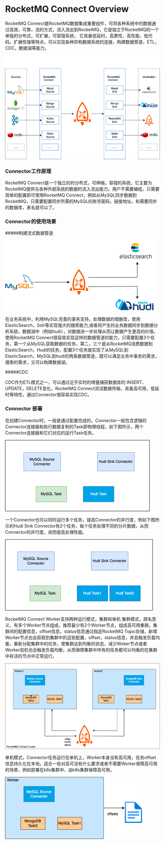 # RocketMQ Connect Overview

RocketMQ Connect是RocketMQ数据集成重要组件，可将各种系统中的数据通过高效，可靠，流的方式，流入流出到RocketMQ，它是独立于RocketMQ的一个单独的分布式，可扩展，可容错系统，
它具备低延时，高靠性，高性能，低代码，扩展性强等特点，可以实现各种异构数据系统的连接，构建数据管道，ETL，CDC，数据湖等能力。


![RocketMQ Connect Overview](../picture/32rocketmq-connect/overview.png)

### Connector工作原理

RocketMQ Connect是一个独立的的分布式，可伸缩，容错的系统，它主要为RocketMQ提供与各种外部系统的数据的流入流出能力。用户不需要编程，只需要简单的配置即可使用RocketMQ Connect，例如从MySQL同步数据到RocketMQ，只需要配置同步所需的MySQL的账号密码，链接地址，和需要同步的数据库，表名就可以了。

### Connector的使用场景

#####构建流式数据管道

![RocketMQ Connect使用场景](../picture/32rocketmq-connect/scene.png)

在业务系统中，利用MySQL完善的事务支持，处理数据的增删改，使用ElasticSearch，Solr等实现强大的搜索能力,或者将产生的业务数据同步到数据分析系统，数据湖中（例如hudi），对数据进一步处理从而让数据产生更高的价值。使用RocketMQ Connect很容易实现这样的数据管道的能力，只需要配置3个任务，第一个从MySQL获取数据的任务，第二，三个是从RocketMQ消费数据到ElasticSearch，Hudi的任务，配置3个任务就实现了从MySQL到ElasticSearch，MySQL到hudi的两条数据管道，既可以满足业务中事务的需求，搜索的需求，又可以构建数据湖。

#####CDC

CDC作为ETL模式之一，可以通过近乎实时的增量捕获数据库的 INSERT、UPDATE，DELETE变化，RocketMQ Connect流试数据传输，具备高可用，低延时等特性，通过Connector很容易实现CDC。

### Connector 部署

在创建Connector时，一般是通过配置完成的，Connector一般包含逻辑的Connector连接器和执行数据复制的Task即物理线程，如下图所示，两个Connector连接器和它们对应的运行Task任务。

![RocketMQ Connect任务模型1](../picture/32rocketmq-connect/deploy1.png)

一个Connector也可以同时运行多个任务，提高Connector的并行度，例如下图所示的Hudi Sink Connector有2个任务，每个任务处理不同的分片数据，从而Connector的并行度，进而提高处理性能。

![RocketMQ Connect任务模型2](../picture/32rocketmq-connect/deploy2.png)

RocketMQ Connect Worker支持两种运行模式，集群和单机
集群模式，顾名思义，有多个Worker节点组成，推荐最少有2个Worker节点，组成高可用集群。集群间的配置信息，offset信息，status信息通过指定RocketMQ Topic存储，新增Worker节点也会获取到集群中的这些配置，offset，status信息，并且触发负载均衡，重新分配集群中的任务，使集群达到均衡的状态，减少Woker节点或者Worker宕机也会触发负载均衡，从而保障集群中所有的任务都可以均衡的在集群中存活的节点中正常运行。

![RocketMQ Connect部署模型集群](../picture/32rocketmq-connect/deploy3.png)

单机模式，Connector任务运行在单机上，Worker本身没有高可用，任务offset信息持久化在本地。适合一些对高可没有什么要求或者不需要Worker保障高可用的场景，例如部署在k8s集群中，由k8s集群保障高可用。

![RocketMQ Connect部署模型单机](../picture/32rocketmq-connect/deploy4.png)
